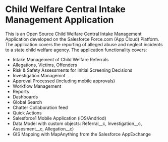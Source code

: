 # Child Welfare Central Intake Management Application
This is an Open Source Child Welfare Central Intake Management Application developed on the Salesforce Force.com (App Cloud) Platform.  The application covers the reporting of alleged abuse and neglect incidents to a state child welfare agency.  The application functionality covers:

- Intake Management of Child Welfare Referrals
- Allegations, Victims, Offenders
- Risk & Safety Assessments for Initial Screening Decisions
- Investigation Managemnt
- Approval Processed (including mobile approvals)
- Workflow Management
- Reports
- Dashboards
- Global Search
- Chatter Collaboration feed
- Quick Actions
- Salesforce1 Mobile Application (iOS/Andriod)
- Data Model with custom objects:  Referral__c, Investigation__c, Assesment__c, Allegation__c)
- GIS Mapping with MapAnything from the Salesforce AppExchange
